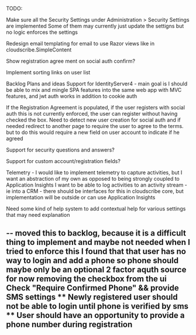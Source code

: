 TODO:

Make sure all the Security Settings under Administration > Security Settings are implemented
Some of them may currently just update the settigns but no logic enforces the settings



Redesign email templating for email to use Razor views like in cloudscribe.SimpleContent

Show registration agree ment on social auth confirm?

Implement sorting links on user list



Backlog Plans and ideas
Support for IdentityServer4 - main goal is I should be able to mix and mingle SPA features into the same web app with MVC features, and jwt auth works in addition to cookie auth

If the Registration Agreement is populated, if the user registers with social auth this is not currently enforced, the user can register without having checked the box. Need to detect new user creation for social auth and if needed redirect to another page to require the user to agree to the terms. but to do this would require a new field on user account to indicate if he agreed

Support for security questions and answers?

Support for custom account/registration fields?

Telemetry - I would like to implement telemetry to capture activities, but I want an abstraction of my own as opposed to being strongly coupled to Application Insights
I want to be able to log activities to an activity stream - ie into a CRM - there should be interfaces for this in cloudscribe core, but implementation will be outside or can use Application Insights

Need some kind of help system to add contextual help for various settings that may need explanation

--
moved this to backlog, because it is a difficult thing to implement and maybe not needed
when I tried to enforce this I found that that user has no way to login and add a phone
so phone should maybe only be an optional 2 factor aquth source
for now removing the checkbox from the ui
Check "Require Confirmed Phone" && provide SMS settings
** Newly registered user should not be able to login until phone is verified by sms
** User should have an opportunity to provide a phone number during registration
--
